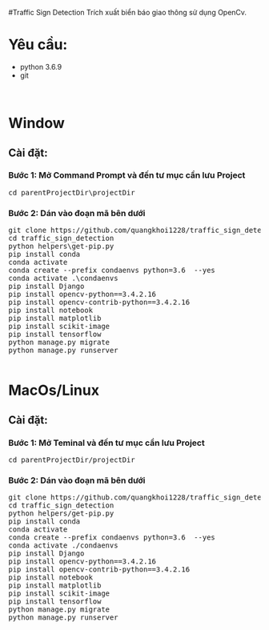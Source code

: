 #Traffic Sign Detection
Trích xuất biển báo giao thông sử dụng OpenCv.<br>

<h1>Yêu cầu:</h1>
<ul>
     <li>python 3.6.9</li>
     <li>git</li>
</ul>
<br>
<h1>Window</h1>
<h2>Cài đặt:</h2>
<h3>Bước 1:  Mở Command Prompt và đến tư mục cần lưu Project</h3>
<pre>
cd parentProjectDir\projectDir
</pre>
<h3>Bước 2: Dán vào đoạn mã bên dưới</h3>
<pre>
git clone https://github.com/quangkhoi1228/traffic_sign_detection.git
cd traffic_sign_detection
python helpers\get-pip.py
pip install conda
conda activate
conda create --prefix condaenvs python=3.6  --yes
conda activate .\condaenvs
pip install Django
pip install opencv-python==3.4.2.16
pip install opencv-contrib-python==3.4.2.16
pip install notebook
pip install matplotlib
pip install scikit-image
pip install tensorflow
python manage.py migrate
python manage.py runserver

</pre>
<h1>MacOs/Linux</h1>
<h2>Cài đặt:</h2>
<h3>Bước 1: Mở Teminal và đến tư mục cần lưu Project</h3>
<pre>
cd parentProjectDir/projectDir
</pre>
<h3>Bước 2: Dán vào đoạn mã bên dưới</h3>
<pre>
git clone https://github.com/quangkhoi1228/traffic_sign_detection.git
cd traffic_sign_detection
python helpers/get-pip.py
pip install conda
conda activate
conda create --prefix condaenvs python=3.6  --yes
conda activate ./condaenvs
pip install Django
pip install opencv-python==3.4.2.16
pip install opencv-contrib-python==3.4.2.16
pip install notebook
pip install matplotlib
pip install scikit-image
pip install tensorflow
python manage.py migrate
python manage.py runserver
</pre>
